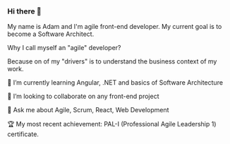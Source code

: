 ### Hi there 👋

My name is Adam and I'm agile front-end developer. My current goal is to become a Software Architect.

Why I call myself an "agile" developer? 

Because on of my "drivers" is to understand the business context of my work.

<!-- 🔭 I’m currently working on ... -->

🌱 I’m currently learning Angular, .NET and basics of Software Architecture

👯 I’m looking to collaborate on any front-end project

💬 Ask me about Agile, Scrum, React, Web Development

:trophy: My most recent achievement: PAL-I (Professional Agile Leadership 1) certificate.
